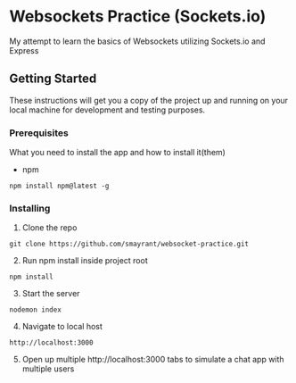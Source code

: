 # Websockets Practice (Sockets.io)

My attempt to learn the basics of Websockets utilizing Sockets.io and Express

## Getting Started
These instructions will get you a copy of the project up and running on your local machine for development and testing purposes. 

### Prerequisites

What you need to install the app and how to install it(them)

- npm

```
npm install npm@latest -g
```

### Installing

1. Clone the repo

```
git clone https://github.com/smayrant/websocket-practice.git
```

2. Run npm install inside project root

```
npm install 
```

3. Start the server

```
nodemon index
```
4. Navigate to local host

```
http://localhost:3000
```
5. Open up multiple http://localhost:3000 tabs to simulate a chat app with multiple users